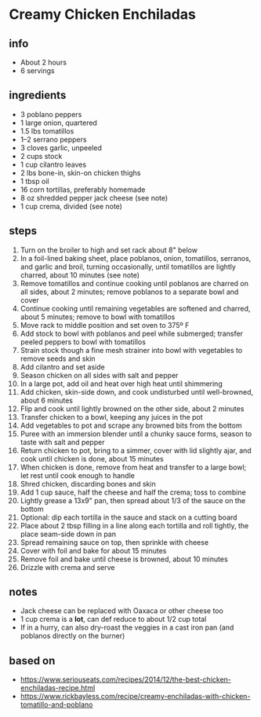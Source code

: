 # Creamy Chicken Enchiladas

## info  
* About 2 hours  
* 6 servings  

## ingredients
* 3 poblano peppers  
* 1 large onion, quartered  
* 1.5 lbs tomatillos  
* 1–2 serrano peppers  
* 3 cloves garlic, unpeeled  
* 2 cups stock  
* 1 cup cilantro leaves  
* 2 lbs bone-in, skin-on chicken thighs  
* 1 tbsp oil  
* 16 corn tortillas, preferably homemade  
* 8 oz shredded pepper jack cheese (see note)  
* 1 cup crema, divided (see note)  

## steps  
1. Turn on the broiler to high and set rack about 8" below  
2. In a foil-lined baking sheet, place poblanos, onion, tomatillos, serranos, and garlic and broil, turning occasionally, until tomatillos are lightly charred, about 10 minutes (see note)  
3. Remove tomatillos and continue cooking until poblanos are charred on all sides, about 2 minutes; remove poblanos to a separate bowl and cover    
4. Continue cooking until remaining vegetables are softened and charred, about 5 minutes; remove to bowl with tomatillos  
5. Move rack to middle position and set oven to 375º F  
6. Add stock to bowl with poblanos and peel while submerged; transfer peeled peppers to bowl with tomatillos  
7. Strain stock though a fine mesh strainer into bowl with vegetables to remove seeds and skin  
8. Add cilantro and set aside  
9. Season chicken on all sides with salt and pepper  
10. In a large pot, add oil and heat over high heat until shimmering  
11. Add chicken, skin-side down, and cook undisturbed until well-browned, about 6 minutes  
12. Flip and cook until lightly browned on the other side, about 2 minutes  
13. Transfer chicken to a bowl, keeping any juices in the pot  
14. Add vegetables to pot and scrape any browned bits from the bottom  
15. Puree with an immersion blender until a chunky sauce forms, season to taste with salt and pepper  
16. Return chicken to pot, bring to a simmer, cover with lid slightly ajar, and cook until chicken is done, about 15 minutes  
17. When chicken is done, remove from heat and transfer to a large bowl; let rest until cook enough to handle  
18. Shred chicken, discarding bones and skin  
19. Add 1 cup sauce, half the cheese and half the crema; toss to combine  
20. Lightly grease a 13x9" pan, then spread about 1/3 of the sauce on the bottom  
21. Optional: dip each tortilla in the sauce and stack on a cutting board  
22. Place about 2 tbsp filling in a line along each tortilla and roll tightly, the place seam-side down in pan  
23. Spread remaining sauce on top, then sprinkle with cheese  
24. Cover with foil and bake for about 15 minutes  
25. Remove foil and bake until cheese is browned, about 10 minutes  
26. Drizzle with crema and serve  

## notes  
* Jack cheese can be replaced with Oaxaca or other cheese too  
* 1 cup crema is a **lot**, can def reduce to about 1/2 cup total  
* If in a hurry, can also dry-roast the veggies in a cast iron pan (and poblanos directly on the burner)  

## based on  
* https://www.seriouseats.com/recipes/2014/12/the-best-chicken-enchiladas-recipe.html  
* https://www.rickbayless.com/recipe/creamy-enchiladas-with-chicken-tomatillo-and-poblano  


